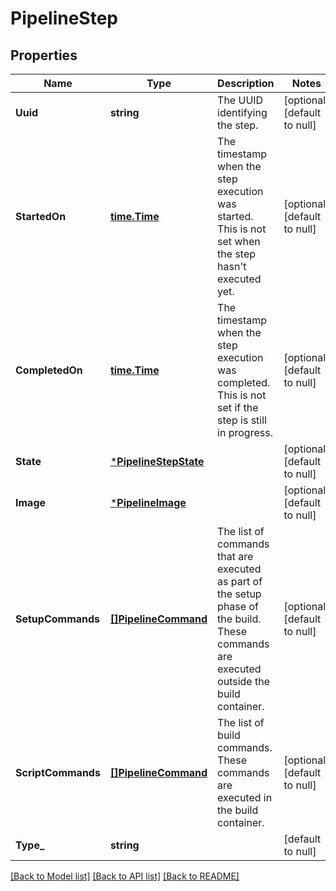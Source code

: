 # PipelineStep

## Properties
Name | Type | Description | Notes
------------ | ------------- | ------------- | -------------
**Uuid** | **string** | The UUID identifying the step. | [optional] [default to null]
**StartedOn** | [**time.Time**](time.Time.md) | The timestamp when the step execution was started. This is not set when the step hasn&#x27;t executed yet. | [optional] [default to null]
**CompletedOn** | [**time.Time**](time.Time.md) | The timestamp when the step execution was completed. This is not set if the step is still in progress. | [optional] [default to null]
**State** | [***PipelineStepState**](pipeline_step_state.md) |  | [optional] [default to null]
**Image** | [***PipelineImage**](pipeline_image.md) |  | [optional] [default to null]
**SetupCommands** | [**[]PipelineCommand**](pipeline_command.md) | The list of commands that are executed as part of the setup phase of the build. These commands are executed outside the build container. | [optional] [default to null]
**ScriptCommands** | [**[]PipelineCommand**](pipeline_command.md) | The list of build commands. These commands are executed in the build container. | [optional] [default to null]
**Type_** | **string** |  | [default to null]

[[Back to Model list]](../README.md#documentation-for-models) [[Back to API list]](../README.md#documentation-for-api-endpoints) [[Back to README]](../README.md)

